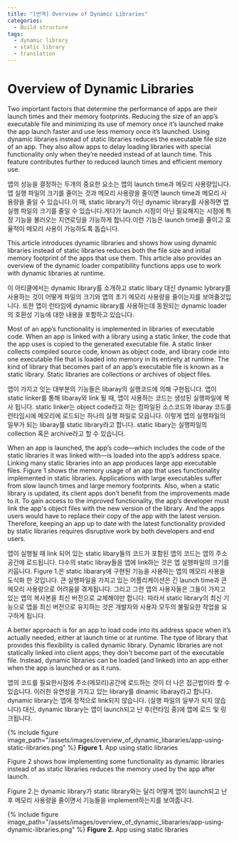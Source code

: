 ```yaml
---
title: "[번역] Overview of Dynamic Libraries"
categories:
  - Build structure
tags:
  - dynamic library
  - static library
  - translation
---
```


# Overview of Dynamic Libraries
Two important factors that determine the performance of apps are their launch times and their memory footprints. Reducing the size of an app’s executable file and minimizing its use of memory once it’s launched make the app launch faster and use less memory once it’s launched. Using dynamic libraries instead of static libraries reduces the executable file size of an app. They also allow apps to delay loading libraries with special functionality only when they’re needed instead of at launch time. This feature contributes further to reduced launch times and efficient memory use.

앱의 성능을 결정하는 두개의 중요한 요소는 앱의 launch time과 메모리 사용량입니다. 앱 실행 파일의 크기를 줄이는 것과 메모리 사용량을 줄이면 launch time과 메모리 사용량을 줄일 수 있습니다.이 때, static library가 아닌 dynamic library를 사용하면 앱 실행 파일의 크기를 줄일 수 있습니다.게다가 launch 시점이 아닌 필요해지는 시점에 특정 기능을 불러오는 지연로딩을 가능하게 합니다.이런 기능은 launch time을 줄이고 효율적이 메모리 사용이 가능하도록 돕습니다.

This article introduces dynamic libraries and shows how using dynamic libraries instead of static libraries reduces both the file size and initial memory footprint of the apps that use them. This article also provides an overview of the dynamic loader compatibility functions apps use to work with dynamic libraries at runtime.

이 아티클에서는 dynamic library를 소개하고 static libary 대신 dynamic lybrary를 사용하는 것이 어떻게 파일의 크기와 앱의 초기 메모리 사용량을 줄이는지를 보여줄것입니다. 또한 앱이 런타임에 dynamic library를 사용하는데 동원되는 dynamic loader의 호환성 기능에 대한 내용을 포함하고 있습니다.


Most of an app’s functionality is implemented in libraries of executable code. When an app is linked with a library using a static linker, the code that the app uses is copied to the generated executable file. A static linker collects compiled source code, known as object code, and library code into one executable file that is loaded into memory in its entirety at runtime. The kind of library that becomes part of an app’s executable file is known as a static library. Static libraries are collections or archives of object files.

앱이 가지고 잇는 대부분의 기능들은 libaray의 실행코드에 의해 구현됩니다. 앱이 static linker를 통해 libaray와 link 될 때, 앱이 사용하는 코드는 생성된 실행파일에 복사 됩니다. static linker는 object code라고 하는 컴파일된 소스코드와 libaray 코드를 런타임시에 메모리에 로드되는 하나의 실행 파일로 모읍니다. 이렇게 앱의 실행파일의 일부가 되는 libaray를 static library라고 합니다. static libary는 실행파일의 collection 혹은 archive라고 할 수 있습니다.

When an app is launched, the app’s code—which includes the code of the static libraries it was linked with—is loaded into the app’s address space. Linking many static libraries into an app produces large app executable files. Figure 1 shows the memory usage of an app that uses functionality implemented in static libraries. Applications with large executables suffer from slow launch times and large memory footprints. Also, when a static library is updated, its client apps don’t benefit from the improvements made to it. To gain access to the improved functionality, the app’s developer must link the app's object files with the new version of the library. And the apps users would have to replace their copy of the app with the latest version. Therefore, keeping an app up to date with the latest functionality provided by static libraries requires disruptive work by both developers and end users.

앱이 실행될 때 link 되어 있는 static libary들의 코드가 포함된 앱의 코드는 앱의 주소공간에 로드됩니다. 다수의 static libray들을 앱에 link하는 것은 앱 실행파일의 크기를 키웁니다. Figure 1.은 static libarary에 구현된 기능을 사용하는 앱의 메모리 사용을 도식화 한 것입니다. 큰 실행파일을 가지고 있는 어플리케이션은 긴 launch time과 큰 메모리 사용량으로 어려움을 겪게됩니다. 그리고 그런 앱의 사용자들은 그들이 가지고 있는 앱의 복사본을 최신 버전으로 교체해야만 합니다. 따라서 static library의 최신 기능으로 앱을 최신 버전으로 유지하는 것은 개발자와 사용자 모두의 불필요한 작업을 요구하게 됩니다.

A better approach is for an app to load code into its address space when it’s actually needed, either at launch time or at runtime. The type of library that provides this flexibility is called dynamic library. Dynamic libraries are not statically linked into client apps; they don't become part of the executable file. Instead, dynamic libraries can be loaded (and linked) into an app either when the app is launched or as it runs.

앱의 코드를 필요한시점에 주소(메모리)공간에 로드하는 것이 더 나은 접근법이라 할 수 있습니다. 이러한 유연성을 가지고 있는 library를 dinamic libaray라고 합니다. dynamic library는 앱에 정적으로 link되지 않습니다. (실행 파일의 일부가 되지 않습니다) 대신, dynamic library는 앱이 launch되고 난 후(런타임 중)에 앱에 로드 및 링크됩니다.



<!-- ![app-using-static-libraries](../assets/images/overview_of_dynamic_libararies/app-using-static-libraries.png) -->
{% include figure image_path="/assets/images/overview_of_dynamic_libararies/app-using-static-libraries.png" %}
**Figure 1.** App using static libraries


Figure 2 shows how implementing some functionality as dynamic libraries instead of as static libraries reduces the memory used by the app after launch.

Figure 2.는 dynamic library가 static library와는 달리 어떻게 앱이 launch되고 난 후 메모리 사용량을 줄이면서 기능들을 implement하는지를 보여줍니다.



<!-- ![app-using-static-libraries](../assets/images/overview_of_dynamic_libararies/app-using-dynamic-libraries.png) -->
{% include figure image_path="/assets/images/overview_of_dynamic_libararies/app-using-dynamic-libraries.png" %}
**Figure 2.** App using static libraries